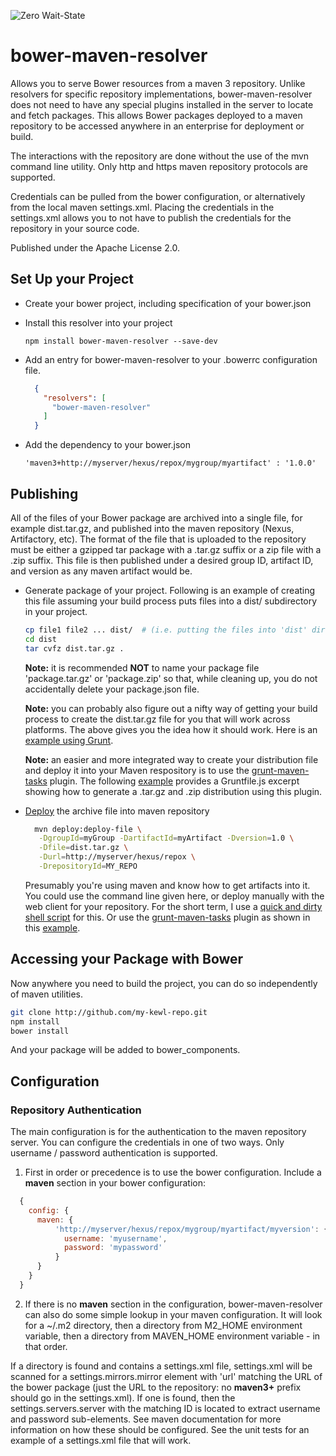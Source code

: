![Zero Wait-State](https://www.zerowait-state.com/hs-fs/hubfs/ZWS_logotag_2016_H_GrayOrange_RGB.png)

# bower-maven-resolver

Allows you to serve Bower resources from a maven 3 repository.  Unlike resolvers for specific repository implementations, bower-maven-resolver does not need to have any special plugins installed in the server to locate and fetch packages.  This allows Bower packages deployed to a maven repository to be accessed anywhere in an enterprise for deployment or build.

The interactions with the repository are done without the use of the mvn command line utility.  Only http and https maven repository protocols are supported.

Credentials can be pulled from the bower configuration, or alternatively from the local maven settings.xml.  Placing the credentials in the settings.xml allows you to not have to publish the credentials for the repository in your source code.

Published under the Apache License 2.0.

## Set Up your Project

* Create your bower project, including specification of your bower.json

* Install this resolver into your project

  ``` npm install bower-maven-resolver --save-dev ```

* Add an entry for bower-maven-resolver to your .bowerrc configuration file.

  ```json
    {
      "resolvers": [
        "bower-maven-resolver"
      ]
    }
  ```

* Add the dependency to your bower.json

  ``` 'maven3+http://myserver/hexus/repox/mygroup/myartifact' : '1.0.0' ```

## Publishing

All of the files of your Bower package are archived into a single file, for example dist.tar.gz, and published into the maven repository (Nexus, Artifactory, etc).  The format of the file that is uploaded to the repository must be either a gzipped tar package with a .tar.gz suffix or a zip file with a .zip suffix.  This file is then published under a desired group ID, artifact ID, and version as any maven artifact would be.

* Generate package of your project.  Following is an example of creating this file assuming your build process puts files into a dist/ subdirectory in your project.

  ```sh
  cp file1 file2 ... dist/  # (i.e. putting the files into 'dist' directory)
  cd dist
  tar cvfz dist.tar.gz .
  ```
  
  **Note:** it is recommended **NOT** to name your package file 'package.tar.gz' or 'package.zip' so that, while cleaning up, you do not accidentally delete your package.json file.
  
  **Note:** you can probably also figure out a nifty way of getting your build process to create the dist.tar.gz file for you that will work across platforms.  The above gives you the idea how it should work.  Here is an [example using Grunt](doc/create-package-with-grunt.md).

  **Note:** an easier and more integrated way to create your distribution file and deploy it into your Maven respository is to use the [grunt-maven-tasks](https://github.com/smh/grunt-maven-tasks) plugin.  The following [example](doc/create-package-with-grunt-maven-tasks.md) provides a Gruntfile.js excerpt showing how to generate a .tar.gz and .zip distribution using this plugin.

* [Deploy](https://maven.apache.org/plugins/maven-deploy-plugin/deploy-file-mojo.html) the archive file into maven repository

  ```sh
    mvn deploy:deploy-file \
     -DgroupId=myGroup -DartifactId=myArtifact -Dversion=1.0 \
     -Dfile=dist.tar.gz \
     -Durl=http://myserver/hexus/repox \
     -DrepositoryId=MY_REPO
   ```

  Presumably you're using maven and know how to get artifacts into it.  You could use the command line given here, or deploy manually with the web client for your repository.  For the short term, I use a [quick and dirty shell script](doc/sample-shell-deploy.md) for this.  Or use the [grunt-maven-tasks](https://github.com/smh/grunt-maven-tasks) plugin as shown in this [example](doc/create-package-with-grunt-maven-tasks.md).

## Accessing your Package with Bower

Now anywhere you need to build the project, you can do so independently of maven utilities.

```sh
git clone http://github.com/my-kewl-repo.git
npm install
bower install
```

And your package will be added to bower_components.

## Configuration

### Repository Authentication

The main configuration is for the authentication to the maven repository server.  You can configure the credentials in one of two ways.  Only username / password authentication is supported.

1. First in order or precedence is to use the bower configuration.  Include a **maven** section in your bower configuration:

  ```javascript
    {
      config: {
        maven: {
	        'http://myserver/hexus/repox/mygroup/myartifact/myversion': {
	          username: 'myusername',
	          password: 'mypassword'
	        }
        }
      }
    }
  ```

2. If there is no **maven** section in the configuration, bower-maven-resolver can also do some simple lookup in your maven configuration.  It will look for a ~/.m2 directory, then a directory from M2\_HOME environment variable, then a directory from MAVEN\_HOME environment variable - in that order.

  If a directory is found and contains a settings.xml file, settings.xml will be scanned for a settings.mirrors.mirror element with 'url' matching the URL of the bower package (just the URL to the repository: no **maven3+** prefix should go in the settings.xml).  If one is found, then the settings.servers.server with the matching ID is located to extract username and password sub-elements.  See maven documentation for more information on how these should be configured.  See the unit tests for an example of a settings.xml file that will work.
